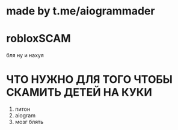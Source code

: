 # made by t.me/aiogrammader
# robloxSCAM
бля ну и нахуя
# ЧТО НУЖНО ДЛЯ ТОГО ЧТОБЫ СКАМИТЬ ДЕТЕЙ НА КУКИ
1) питон
2) aiogram
3) мозг блять
